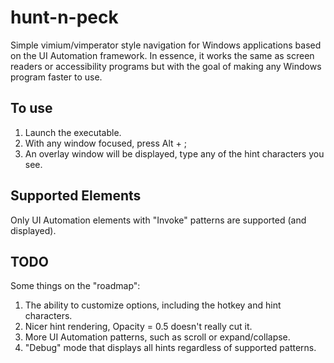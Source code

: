 hunt-n-peck
===========
Simple vimium/vimperator style navigation for Windows applications based on the UI Automation framework. In essence, it works the same as screen readers or accessibility programs but with the goal of making any Windows program faster to use.

To use
------------------

1. Launch the executable.
2. With any window focused, press Alt + ;
3. An overlay window will be displayed, type any of the hint characters you see.


Supported Elements
------------------
Only UI Automation elements with "Invoke" patterns are supported (and displayed).


TODO
------------------
Some things on the "roadmap":

1. The ability to customize options, including the hotkey and hint characters.
2. Nicer hint rendering, Opacity = 0.5 doesn't really cut it.
3. More UI Automation patterns, such as scroll or expand/collapse.
4. "Debug" mode that displays all hints regardless of supported patterns.
